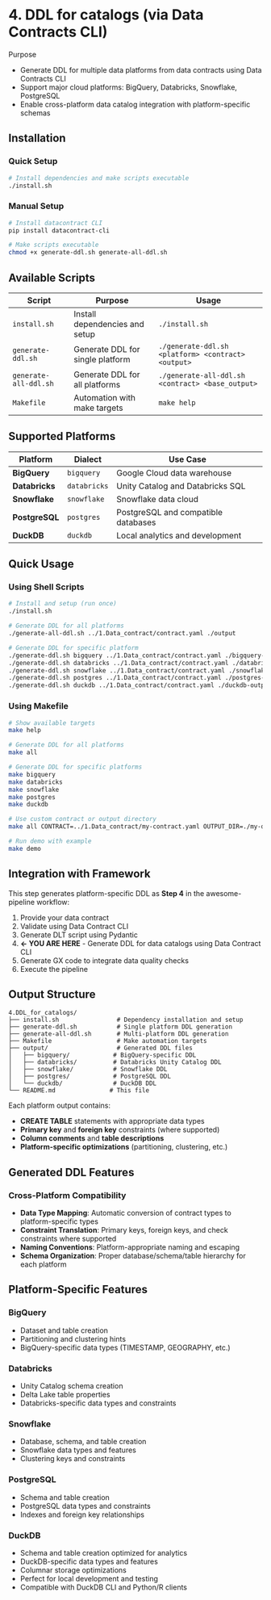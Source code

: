 # 4. DDL for catalogs (via Data Contracts CLI)

Purpose
- Generate DDL for multiple data platforms from data contracts using Data Contracts CLI
- Support major cloud platforms: BigQuery, Databricks, Snowflake, PostgreSQL
- Enable cross-platform data catalog integration with platform-specific schemas

## Installation

### Quick Setup
```bash
# Install dependencies and make scripts executable
./install.sh
```

### Manual Setup
```bash
# Install datacontract CLI
pip install datacontract-cli

# Make scripts executable
chmod +x generate-ddl.sh generate-all-ddl.sh
```

## Available Scripts

| Script | Purpose | Usage |
|--------|---------|-------|
| `install.sh` | Install dependencies and setup | `./install.sh` |
| `generate-ddl.sh` | Generate DDL for single platform | `./generate-ddl.sh <platform> <contract> <output>` |
| `generate-all-ddl.sh` | Generate DDL for all platforms | `./generate-all-ddl.sh <contract> <base_output>` |
| `Makefile` | Automation with make targets | `make help` |

## Supported Platforms

| Platform | Dialect | Use Case |
|----------|---------|----------|
| **BigQuery** | `bigquery` | Google Cloud data warehouse |
| **Databricks** | `databricks` | Unity Catalog and Databricks SQL |
| **Snowflake** | `snowflake` | Snowflake data cloud |
| **PostgreSQL** | `postgres` | PostgreSQL and compatible databases |
| **DuckDB** | `duckdb` | Local analytics and development |

## Quick Usage

### Using Shell Scripts
```bash
# Install and setup (run once)
./install.sh

# Generate DDL for all platforms
./generate-all-ddl.sh ../1.Data_contract/contract.yaml ./output

# Generate DDL for specific platform
./generate-ddl.sh bigquery ../1.Data_contract/contract.yaml ./bigquery-output
./generate-ddl.sh databricks ../1.Data_contract/contract.yaml ./databricks-output
./generate-ddl.sh snowflake ../1.Data_contract/contract.yaml ./snowflake-output
./generate-ddl.sh postgres ../1.Data_contract/contract.yaml ./postgres-output
./generate-ddl.sh duckdb ../1.Data_contract/contract.yaml ./duckdb-output
```

### Using Makefile
```bash
# Show available targets
make help

# Generate DDL for all platforms
make all

# Generate DDL for specific platforms
make bigquery
make databricks
make snowflake
make postgres
make duckdb

# Use custom contract or output directory
make all CONTRACT=../1.Data_contract/my-contract.yaml OUTPUT_DIR=./my-output

# Run demo with example
make demo
```

## Integration with Framework

This step generates platform-specific DDL as **Step 4** in the awesome-pipeline workflow:

1. Provide your data contract
2. Validate using Data Contract CLI  
3. Generate DLT script using Pydantic
4. **← YOU ARE HERE** - Generate DDL for data catalogs using Data Contract CLI
5. Generate GX code to integrate data quality checks
6. Execute the pipeline

## Output Structure

```
4.DDL_for_catalogs/
├── install.sh                # Dependency installation and setup
├── generate-ddl.sh           # Single platform DDL generation
├── generate-all-ddl.sh       # Multi-platform DDL generation
├── Makefile                  # Make automation targets
├── output/                   # Generated DDL files
│   ├── bigquery/            # BigQuery-specific DDL
│   ├── databricks/          # Databricks Unity Catalog DDL
│   ├── snowflake/           # Snowflake DDL
│   ├── postgres/            # PostgreSQL DDL
│   └── duckdb/              # DuckDB DDL
└── README.md               # This file
```

Each platform output contains:
- **CREATE TABLE** statements with appropriate data types
- **Primary key** and **foreign key** constraints (where supported)
- **Column comments** and **table descriptions**
- **Platform-specific optimizations** (partitioning, clustering, etc.)

## Generated DDL Features

### Cross-Platform Compatibility
- **Data Type Mapping**: Automatic conversion of contract types to platform-specific types
- **Constraint Translation**: Primary keys, foreign keys, and check constraints where supported
- **Naming Conventions**: Platform-appropriate naming and escaping
- **Schema Organization**: Proper database/schema/table hierarchy for each platform

## Platform-Specific Features

### BigQuery
- Dataset and table creation
- Partitioning and clustering hints
- BigQuery-specific data types (TIMESTAMP, GEOGRAPHY, etc.)

### Databricks
- Unity Catalog schema creation
- Delta Lake table properties
- Databricks-specific data types and constraints

### Snowflake
- Database, schema, and table creation
- Snowflake data types and features
- Clustering keys and constraints

### PostgreSQL
- Schema and table creation
- PostgreSQL data types and constraints
- Indexes and foreign key relationships

### DuckDB
- Schema and table creation optimized for analytics
- DuckDB-specific data types and features
- Columnar storage optimizations
- Perfect for local development and testing
- Compatible with DuckDB CLI and Python/R clients
